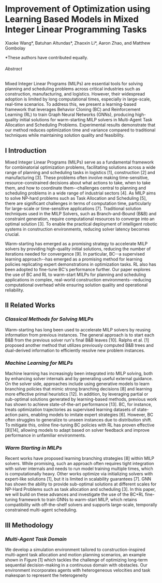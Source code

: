 

# Improvement of Optimization using Learning Based Models in Mixed Integer Linear Programming Tasks

Xiaoke Wang*, Batuhan Altundas*, Zhaoxin Li*, Aaron Zhao, and Matthew Gombolay

*These authors have contributed equally.

###### Abstract

Mixed Integer Linear Programs (MILPs) are essential tools for solving planning and scheduling problems across critical industries such as construction, manufacturing, and logistics. However, their widespread adoption is limited by long computational times, especially in large-scale, real-time scenarios. To address this, we present a learning-based framework that leverages Behavior Cloning (BC) and Reinforcement Learning (RL) to train Graph Neural Networks (GNNs), producing high-quality initial solutions for warm-starting MILP solvers in Multi-Agent Task Allocation and Scheduling Problems. Experimental results demonstrate that our method reduces optimization time and variance compared to traditional techniques while maintaining solution quality and feasibility.

## I Introduction

Mixed Integer Linear Programs (MILPs) serve as a fundamental framework for combinatorial optimization problems, facilitating solutions across a wide range of planning and scheduling tasks in logistics [1], construction [2] and manufacturing [3]. These problems often involve making time-sensitive, resource-constrained decisions about what actions to take, when to take them, and how to coordinate them--challenges central to planning and scheduling problems in a wide range of industrial sectors [4]. As MILP aims to solve NP-hard problems such as Task Allocation and Scheduling [5], there are significant challenges in terms of computation time, particularly for large-scale or time-sensitive applications [7]. Traditional solution techniques used in the MILP Solvers, such as Branch-and-Bound (B&B) and constraint generation, require computational resources to converge into an optimal solution [3]. To enable the practical deployment of intelligent robotic systems in construction environments, reducing solver latency becomes crucial.

Warm-starting has emerged as a promising strategy to accelerate MILP solvers by providing high-quality initial solutions, reducing the number of iterations needed for convergence [9]. In particular, BC--a supervised learning approach--has emerged as a promising method for learning policies replicating expert demonstrations in optimization tasks. RL also has been adopted to fine-tune BC's performance further. Our paper explores the use of BC and RL to warm-start MILPs for planning and scheduling applications in complex, real-world construction environments--reducing computational overhead while ensuring solution quality and operational reliability.

## II Related Works

### _Classical Methods for Solving MILPs_

Warm-starting has long been used to accelerate MILP solvers by reusing information from previous instances. The general approach is to start each B&B from the previous solver run's final B&B leaves [10]. Ralphs et al. [1] proposed another method that utilizes previously computed B&B trees and dual-derived information to efficiently resolve new problem instances.

### _Machine Learning for MILPs_

Machine learning has increasingly been integrated into MILP solving, both by enhancing solver internals and by generating useful external guidance. On the solver side, approaches include using generative models to learn branching policies that mimic strong branching decisions [8] and learning more effective primal heuristics [12]. In addition, by leveraging partial or sub-optimal solutions generated by learning-based methods, previous work has shown to achieve state-of-the-art performance [13]. BC, for instance, treats optimization trajectories as supervised learning datasets of state-action pairs, enabling models to imitate expert strategies [6]. However, BC often struggles to generalize to unseen instances due to distribution shift. To mitigate this, online fine-tuning BC policies with RL has proven effective [9][14], allowing models to adapt based on solver feedback and improve performance in unfamiliar environments.

### _Warm Starting in MILPs_

Recent works have proposed learning branching strategies [8] within MILP solvers. While promising, such an approach often requires tight integration with solver internals and needs to run model training multiple times, which is computationally heavy. Other works optimize via initializing solvers with expert-like solutions [1], but it is limited in scalability guarantees [7]. GNN has shown the ability to provide sub-optimal solutions at different scales for NP-Hard Problems such as task allocation and scheduling [3]. In this paper, we will build on these advances and investigate the use of the BC+RL fine-tuning framework to train GNNs to warm-start MILP, which retains compatibility with off-the-shelf solvers and supports large-scale, temporally constrained multi-agent scheduling.

## III Methodology

### _Multi-Agent Task Domain_

We develop a simulation environment tailored to construction-inspired multi-agent task allocation and motion planning scenarios, an example shown in Figure [1] which tackles the challenge of optimizing long-term sequential decision-making in a continuous domain with obstacles. Our environment incorporates agents with heterogeneous velocities and task makespan to represent the heterogeneity
